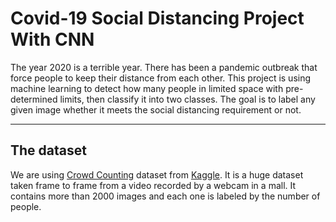 # Covid-19 Social Distancing Project With CNN
The year 2020 is a terrible year. There has been a pandemic outbreak that force people to keep their distance from each other. This project is using machine learning to detect how many people in limited space with pre-determined limits, then classify it into two classes. The goal is to label any given image whether it meets the social distancing requirement or not.

---

## The dataset
We are using [Crowd Counting](https://www.kaggle.com/fmena14/crowd-counting) dataset from [Kaggle](https://www.kaggle.com/). It is a huge dataset taken frame to frame from a video recorded by a webcam in a mall. It contains more than 2000 images and each one is labeled by the number of people.
